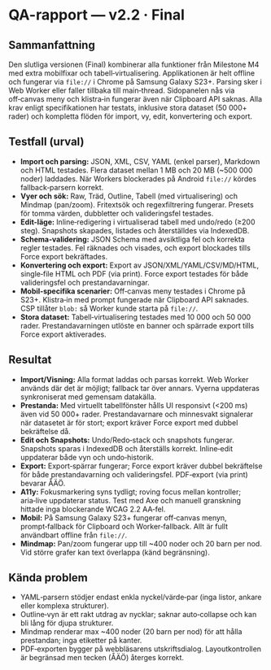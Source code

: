 # QA-rapport — v2.2 · Final

## Sammanfattning

Den slutliga versionen (Final) kombinerar alla funktioner från Milestone M4 med extra mobilfixar och tabell‑virtualisering. Applikationen är helt offline och fungerar via `file://` i Chrome på Samsung Galaxy S23+. Parsing sker i Web Worker eller faller tillbaka till main‑thread. Sidopanelen nås via off‑canvas meny och klistra‑in fungerar även när Clipboard API saknas. Alla krav enligt specifikationen har testats, inklusive stora dataset (50 000+ rader) och kompletta flöden för import, vy, edit, konvertering och export.

## Testfall (urval)

* **Import och parsing:** JSON, XML, CSV, YAML (enkel parser), Markdown och HTML testades. Flera dataset mellan 1 MB och 20 MB (~500 000 noder) laddades. När Workers blockerades på Android `file://` kördes fallback‑parsern korrekt.
* **Vyer och sök:** Raw, Träd, Outline, Tabell (med virtualisering) och Mindmap (pan/zoom). Fritextsök och regexfiltrering fungerar. Presets för tomma värden, dubbletter och valideringsfel testades.
* **Edit-läge:** Inline‑redigering i virtualiserad tabell med undo/redo (≥200 steg). Snapshots skapades, listades och återställdes via IndexedDB.
* **Schema‑validering:** JSON Schema med avsiktliga fel och korrekta regler testades. Fel räknades och visades, och export blockades tills Force export bekräftades.
* **Konvertering och export:** Export av JSON/XML/YAML/CSV/MD/HTML, single‑file HTML och PDF (via print). Force export testades för både valideringsfel och prestandavarningar.
* **Mobil‑specifika scenarier:** Off‑canvas meny testades i Chrome på S23+. Klistra‑in med prompt fungerade när Clipboard API saknades. CSP tillåter `blob:` så Worker kunde starta på `file://`.
* **Stora dataset:** Tabell‑virtualisering testades med 10 000 och 50 000 rader. Prestandavarningen utlöste en banner och spärrade export tills Force export aktiverades.

## Resultat

* **Import/Visning:** Alla format laddas och parsas korrekt. Web Worker används där det är möjligt; fallback tar över annars. Vyerna uppdateras synkroniserat med gemensam datakälla.
* **Prestanda:** Med virtuellt tabellfönster hålls UI responsivt (<200 ms) även vid 50 000+ rader. Prestandavarnare och minnesvakt signalerar när datasetet är för stort; export kräver Force export med dubbel bekräftelse då.
* **Edit och Snapshots:** Undo/Redo‑stack och snapshots fungerar. Snapshots sparas i IndexedDB och återställs korrekt. Inline‑edit uppdaterar både vyn och undo‑historik.
* **Export:** Export‑spärrar fungerar; Force export kräver dubbel bekräftelse för både prestandavarning och valideringsfel. PDF‑export (via print) bevarar ÅÄÖ.
* **A11y:** Fokusmarkering syns tydligt; roving focus mellan kontroller; aria‑live uppdaterar status. Test med Axe och manuell granskning hittade inga blockerande WCAG 2.2 AA‑fel.
* **Mobil:** På Samsung Galaxy S23+ fungerar off‑canvas menyn, prompt‑fallback för Clipboard och Worker‑fallback. Allt är fullt användbart offline från `file://`.
* **Mindmap:** Pan/zoom fungerar upp till ~400 noder och 20 barn per nod. Vid större grafer kan text överlappa (känd begränsning).

## Kända problem

* YAML‑parsern stödjer endast enkla nyckel/värde‑par (inga listor, ankare eller komplexa strukturer).
* Outline‑vyn är ett rakt utdrag av nycklar; saknar auto‑collapse och kan bli lång för djupa strukturer.
* Mindmap renderar max ~400 noder (20 barn per nod) för att hålla prestandan; inga etiketter på kanter.
* PDF‑exporten bygger på webbläsarens utskriftsdialog. Layoutkontrollen är begränsad men tecken (ÅÄÖ) återges korrekt.
